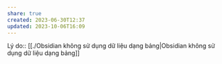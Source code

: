 ```yaml
---
share: true
created: 2023-06-30T12:37
updated: 2023-10-06T16:09
---
```

Lý do:: [[./Obsidian không sử dụng dữ liệu dạng bảng|Obsidian không sử dụng dữ liệu dạng bảng]]

